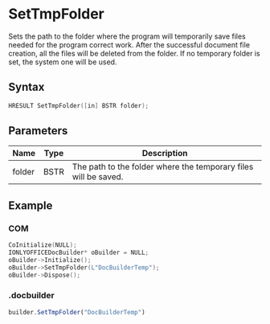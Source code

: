 # SetTmpFolder

Sets the path to the folder where the program will temporarily save files needed for the program correct work. After the successful document file creation, all the files will be deleted from the folder. If no temporary folder is set, the system one will be used.

## Syntax

```cpp
HRESULT SetTmpFolder([in] BSTR folder);
```

## Parameters

| **Name** | **Type** | **Description**                                                 |
| -------- | -------- | --------------------------------------------------------------- |
| folder   | BSTR     | The path to the folder where the temporary files will be saved. |

## Example

### COM

```cpp
CoInitialize(NULL);
IONLYOFFICEDocBuilder* oBuilder = NULL;
oBuilder->Initialize();
oBuilder->SetTmpFolder(L"DocBuilderTemp");
oBuilder->Dispose();
```

### .docbuilder

```ts
builder.SetTmpFolder("DocBuilderTemp")
```
